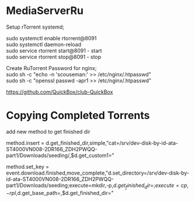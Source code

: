 # MediaServerRu

Setup rTorrent systemd;  


sudo systemctl enable rtorrent@8091  
sudo systemctl daemon-reload  
sudo service rtorrent start@8091         - start  
sudo service rtorrent stop@8091           - stop  


Create RuTorrent Password for nginx;  
sudo sh -c "echo -n 'scouseman:' >> /etc/nginx/.htpasswd"  
sudo sh -c "openssl passwd -apr1 >> /etc/nginx/.htpasswd"  

  
https://github.com/QuickBox/club-QuickBox


# Copying Completed Torrents
add new method to get finished dir


method.insert = d.get_finished_dir,simple,"cat=/srv/dev-disk-by-id-ata-ST4000VN008-2DR166_ZDH2PWQQ-part1/Downloads/seeding/,$d.get_custom1="

    
method.set_key = event.download.finished,move_complete,"d.set_directory=/srv/dev-disk-by-id-ata-ST4000VN008-2DR166_ZDH2PWQQ-part1/Downloads/seeding;execute=mkdir,-p,$d.get_finished_dir=;execute=cp,-rpl,$d.get_base_path=,$d.get_finished_dir="

